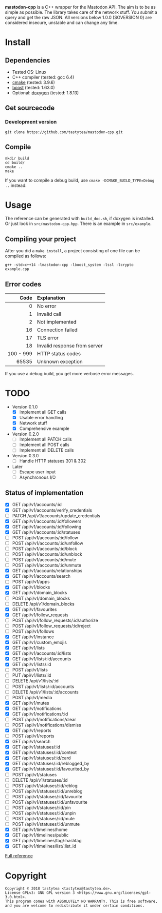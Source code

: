 **mastodon-cpp** is a C++ wrapper for the Mastodon API. The aim is to be as simple as possible.
The library takes care of the network stuff. You submit a query and get the raw JSON.
All versions below 1.0.0 (SOVERSION 0) are considered insecure, unstable and can change any time.

# Install

## Dependencies

 * Tested OS: Linux
 * C++ compiler (tested: gcc 6.4)
 * [cmake](https://cmake.org/) (tested: 3.9.6)
 * [boost](http://www.boost.org/) (tested: 1.63.0)
 * Optional: [doxygen](https://www.stack.nl/~dimitri/doxygen/) (tested: 1.8.13)

## Get sourcecode

### Development version

    git clone https://github.com/tastytea/mastodon-cpp.git

## Compile

    mkdir build
    cd build/
    cmake ..
    make

If you want to compile a debug build, use `cmake -DCMAKE_BUILD_TYPE=Debug ..`
instead.

# Usage

The reference can be generated with `build_doc.sh`, if doxygen is installed. Or just look in `src/mastodon-cpp.hpp`. There is an example in `src/example`.

## Compiling your project

After you did a `make install`, a project consisting of one file can be compiled as follows:

    g++ -std=c++14 -lmastodon-cpp -lboost_system -lssl -lcrypto example.cpp

## Error codes

|      Code | Explanation                   |
| --------: |:------------------------------|
|         0 | No error                      |
|         1 | Invalid call                  |
|         2 | Not implemented               |
|        16 | Connection failed             |
|        17 | TLS error                     |
|        18 | Invalid response from server  |
| 100 - 999 | HTTP status codes             |
|     65535 | Unknown exception             |

If you use a debug build, you get more verbose error messages.

# TODO

 * Version 0.1.0
    * [x] Implement all GET calls
    * [x] Usable error handling
    * [x] Network stuff
    * [x] Comprehensive example
 * Version 0.2.0
     * [ ] Implement all PATCH calls
     * [ ] Implement all POST calls
     * [ ] Implement all DELETE calls
 * Version 0.3.0
    * [ ] Handle HTTP statuses 301 & 302
 * Later
    * [ ] Escape user input
    * [ ] Asynchronous I/O

## Status of implementation

 * [x] GET /api/v1/accounts/:id
 * [x] GET /api/v1/accounts/verify_credentials
 * [ ] PATCH /api/v1/accounts/update_credentials
 * [x] GET /api/v1/accounts/:id/followers
 * [x] GET /api/v1/accounts/:id/following
 * [x] GET /api/v1/accounts/:id/statuses
 * [ ] POST /api/v1/accounts/:id/follow
 * [ ] POST /api/v1/accounts/:id/unfollow
 * [ ] POST /api/v1/accounts/:id/block
 * [ ] POST /api/v1/accounts/:id/unblock
 * [ ] POST /api/v1/accounts/:id/mute
 * [ ] POST /api/v1/accounts/:id/unmute
 * [x] GET /api/v1/accounts/relationships
 * [x] GET /api/v1/accounts/search
 * [ ] POST /api/v1/apps
 * [x] GET /api/v1/blocks
 * [x] GET /api/v1/domain_blocks
 * [ ] POST /api/v1/domain_blocks
 * [ ] DELETE /api/v1/domain_blocks
 * [x] GET /api/v1/favourites
 * [x] GET /api/v1/follow_requests
 * [ ] POST /api/v1/follow_requests/:id/authorize
 * [ ] POST /api/v1/follow_requests/:id/reject
 * [ ] POST /api/v1/follows
 * [x] GET /api/v1/instance
 * [x] GET /api/v1/custom_emojis
 * [x] GET /api/v1/lists
 * [x] GET /api/v1/accounts/:id/lists
 * [x] GET /api/v1/lists/:id/accounts
 * [x] GET /api/v1/lists/:id
 * [ ] POST /api/v1/lists
 * [ ] PUT /api/v1/lists/:id
 * [ ] DELETE /api/v1/lists/:id
 * [ ] POST /api/v1/lists/:id/accounts
 * [ ] DELETE /api/v1/lists/:id/accounts
 * [ ] POST /api/v1/media
 * [x] GET /api/v1/mutes
 * [x] GET /api/v1/notifications
 * [x] GET /api/v1/notifications/:id
 * [ ] POST /api/v1/notifications/clear
 * [ ] POST /api/v1/notifications/dismiss
 * [x] GET /api/v1/reports
 * [ ] POST /api/v1/reports
 * [x] GET /api/v1/search
 * [x] GET /api/v1/statuses/:id
 * [x] GET /api/v1/statuses/:id/context
 * [x] GET /api/v1/statuses/:id/card
 * [x] GET /api/v1/statuses/:id/reblogged_by
 * [x] GET /api/v1/statuses/:id/favourited_by
 * [ ] POST /api/v1/statuses
 * [ ] DELETE /api/v1/statuses/:id
 * [ ] POST /api/v1/statuses/:id/reblog
 * [ ] POST /api/v1/statuses/:id/unreblog
 * [ ] POST /api/v1/statuses/:id/favourite
 * [ ] POST /api/v1/statuses/:id/unfavourite
 * [ ] POST /api/v1/statuses/:id/pin
 * [ ] POST /api/v1/statuses/:id/unpin
 * [ ] POST /api/v1/statuses/:id/mute
 * [ ] POST /api/v1/statuses/:id/unmute
 * [x] GET /api/v1/timelines/home
 * [x] GET /api/v1/timelines/public
 * [x] GET /api/v1/timelines/tag/:hashtag
 * [x] GET /api/v1/timelines/list/:list_id

[Full reference](https://github.com/tootsuite/documentation/blob/master/Using-the-API/API.md)

# Copyright

    Copyright © 2018 tastytea <tastytea@tastytea.de>.
    License GPLv3: GNU GPL version 3 <https://www.gnu.org/licenses/gpl-3.0.html>.
    This program comes with ABSOLUTELY NO WARRANTY. This is free software,
    and you are welcome to redistribute it under certain conditions.
